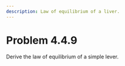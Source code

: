 ```yaml
---
description: Law of equilibrium of a liver.
---
```


# Problem 4.4.9

Derive the law of equilibrium of a simple lever.
